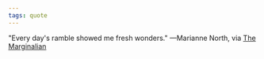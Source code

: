 ```yaml
---
tags: quote 
---
```


"Every day's ramble showed me fresh wonders." —Marianne North, via [The Marginalian](https://www.themarginalian.org/2023/01/23/marianne-north/)